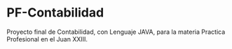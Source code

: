 # PF-Contabilidad
Proyecto final de Contabilidad, con Lenguaje JAVA, para la materia Practica Profesional en el Juan XXIII.
